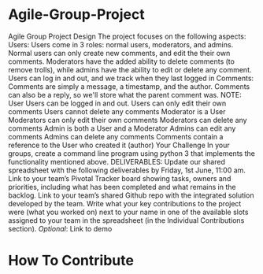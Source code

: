# Agile-Group-Project
Agile Group Project  Design The project focuses on the following aspects:  Users: Users come in 3 roles: normal users, moderators, and admins. Normal users can only create new comments, and edit the their own comments. Moderators have the added ability to delete comments (to remove trolls), while admins have the ability to edit or delete any comment. Users can log in and out, and we track when they last logged in Comments: Comments are simply a message, a timestamp, and the author. Comments can also be a reply, so we'll store what the parent comment was.  NOTE: User Users can be logged in and out. Users can only edit their own comments Users cannot delete any comments Moderator is a User Moderators can only edit their own comments Moderators can delete any comments Admin is both a User and a Moderator Admins can edit any comments Admins can delete any comments Comments contain a reference to the User who created it (author)    Your Challenge In your groups, create a command line program using python 3 that implements the functionality mentioned above.    DELIVERABLES: Update our shared spreadsheet with the following deliverables by Friday, 1st June, 11:00 am. Link to your team’s Pivotal Tracker board showing tasks, owners and priorities, including what has been completed and what remains in the backlog. Link to your team’s shared Github repo with the integrated solution developed by the team. Write what your key contributions to the project were (what you worked on) next to your name in one of the available slots assigned to your team in the spreadsheet (in the Individual Contributions section). *Optional*: Link to demo 

# How To Contribute 
